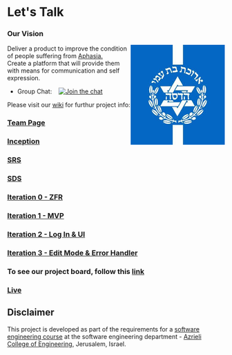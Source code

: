 
# Let's Talk

### Our Vision
<img align = "right" src = "images/Hadasa%20-%20Logo.jpg"/>

Deliver a product to improve the condition of people suffering from [Aphasia.](https://en.wikipedia.org/wiki/Aphasia) <br/>
Create a platform that will provide them with means for communication and self expression.

<!-- ![project logo](images/Hadasa%20-%20Logo.jpg) -->


- Group Chat: &nbsp;&nbsp;  [![Join the chat](https://badges.gitter.im/jce-il/project-template.svg)](https://gitter.im/Hadasa-Rehabilitation/Lobby)

<!--<br/> README table of contents: <br/>
- [Tempalte whateverrrr](https://github.com/DavidDr90/Hadasa-Rehabilitation#next-is-the-tamplate-file-as-copyed-from-the-coures-repo ) 
- [Tools and Practices](https://github.com/DavidDr90/Hadasa-Rehabilitation/blob/master/README.md#tools--practices)
- [Disclaimer and Links](https://github.com/DavidDr90/Hadasa-Rehabilitation/blob/master/README.md#disclaimer)
-->


Please visit our [wiki](https://github.com/daviddr90/Hadasa-Rehabilitation/wiki) for furthur project info: 
<!--### [User Manual](../../wiki/user-manual) (empty for now)-->
### [Team Page](../../wiki/team)
### [Inception](../../wiki/inception)
### [SRS](../../wiki/srs)
### [SDS](../../wiki/Software-Design-Specification)
### [Iteration 0 - ZFR](../../wiki/Iter-0---ZFR)
### [Iteration 1 - MVP](../../wiki/Iter1-MVP-Serve-Side)
### [Iteration 2 - Log In & UI](../../wiki/Iter2---Log-In-and-UI)
### [Iteration 3 - Edit Mode & Error Handler](../../wiki/Iter3---Edit-Mode)

### To see our project board, follow this [link](https://github.com/DavidDr90/Lets-Talk/projects/1)

### [Live](https://lets-talk-b433e.firebaseapp.com/)


## Disclaimer
This project is developed as part of the requirements for a [software engineering course](https://github.com/jce-il/se-class/wiki) at the software engineering department - [Azrieli College of Engineering](http://www.jce.ac.il/), Jerusalem, Israel.




<!--# next is the tamplate file as copyed from the coures repo
### project-template
A template repository with wiki for a team project at JCE's software engineering course (replace with the mission of your project).
(See also:rRecommended [checklist](https://github.com/ddbeck/readme-checklist/blob/master/checklist.md) for a README) 
![project logo (this one for is taken from basecamp - a project management service)](https://www.klipfolio.com/sites/default/files/integrations/basecamp.png)-->

<!--## Tools & Practices
We're trying to use the best tools and practices in order to produce a quality enginneered product.
(replace 'jce-il/project-template' with your 'username/repo' and register to the relevant services)
|Category|Status|
|---|---|
| Version Control System| git & github |
| Recommended IDE | [VSCode](https://code.visualstudio.com) |
| Group Chat | [![Join the chat](https://badges.gitter.im/jce-il/project-template.svg)](https://gitter.im/Hadasa-Rehabilitation/Lobby) |
| Build Status (CI) |  [![Build Status](https://travis-ci.org/jce-il/project-template.svg?branch=master)](https://travis-ci.org/jce-il/project-template) |
| Dependencies | [![David](https://img.shields.io/david/dev/idleberg/vscode-badges.svg?style=flat-square)](https://david-dm.org/jce-il/project-template?type=dev) |
| License | [![Open Source Love](https://badges.frapsoft.com/os/mit/mit.svg?v=102)](https://github.com/ellerbrock/open-source-badge/) 
| Test Coverege | [![codecov.io](https://codecov.io/github/jce-il/project-template/coverage.svg?branch=master)](https://codecov.io/github/jce-il/project-template?branch=master) |
| Code Quality | [![Code Climate](https://codeclimate.com/github/jce-il/project-template.svg)](https://codeclimate.com/github/jce-il/project-template) |
| Code Style | [![XO code style](https://img.shields.io/badge/code_style-XO-5ed9c7.svg)](https://github.com/jce-il/project-template) |
| Current Release | [![Current Version](https://img.shields.io/github/release/jce-il/project-template.svg?style=flat)](https://github.com/jce-il/project-template/releases) |
| Issues | [![GitHub issues](https://img.shields.io/github/issues/jce-il/project-template.svg?style=flat)](https://github.com/jce-il/project-template/issues) |
| Project Management Board| [here](https://github.com/jce-il/project-template/projects/1) |
| Contributors | [![GitHub contributors](https://img.shields.io/github/contributors/cdnjs/cdnjs.svg)](https://github.com/jce-il/project-template/graphs/contributors)|
| Deployment | [![Heroku](http://heroku-badge.herokuapp.com/?app=my-app&style=flat&svg=1&root=index.html)] |
| Security | [![Known Vulnerabilities](https://snyk.io/test/github/jce-il/project-template/badge.svg)](https://snyk.io/test/github/jce-il/project-template) |
| Documnetation | [![Inline docs](http://inch-ci.org/github/jce-il/project-template.svg?branch=master)](http://inch-ci.org/github/jce-il/project-template) |
| Project Course Status | ... |





<!--### Project Documents
- [Project Idea](docs/idea.pdf) ([Presentation](docs/idea-slides.pdf))
- [Project Inception](../../wiki/inception)
- [Software Requirements Specification](../../wiki/srs)
- [Software Design Specification](../../wiki/sds)
### Iteration Pages
- [Iteration 0 - ZFR](../../wiki/iter0-zfr)
- [Iteration 1 - MVP]()
- [Iteration 2 - Feature X]()
- [Iteration 3 - Feature Y]()
- [Iteration 4 - Feature Z]()
-->



